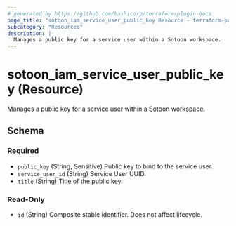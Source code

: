 ```yaml
---
# generated by https://github.com/hashicorp/terraform-plugin-docs
page_title: "sotoon_iam_service_user_public_key Resource - terraform-provider-sotoon"
subcategory: "Resources"
description: |-
  Manages a public key for a service user within a Sotoon workspace.
---
```


# sotoon_iam_service_user_public_key (Resource)

Manages a public key for a service user within a Sotoon workspace.



<!-- schema generated by tfplugindocs -->
## Schema

### Required

- `public_key` (String, Sensitive) Public key to bind to the service user.
- `service_user_id` (String) Service User UUID.
- `title` (String) Title of the public key.

### Read-Only

- `id` (String) Composite stable identifier. Does not affect lifecycle.
